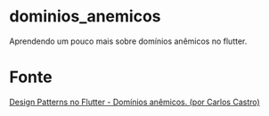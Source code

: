 # dominios_anemicos

Aprendendo um pouco mais sobre domínios anêmicos no flutter.

# Fonte
[Design Patterns no Flutter - Domínios anêmicos. (por Carlos Castro)](https://youtu.be/jnyZqTIQevU)